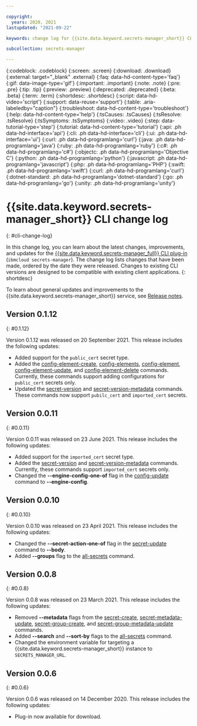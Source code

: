 ```yaml
---

copyright:
  years: 2020, 2021
lastupdated: "2021-09-22"

keywords: change log for {{site.data.keyword.secrets-manager_short}} CLI, CLI changelog, updates to {{site.data.keyword.secrets-manager_short}} CLI

subcollection: secrets-manager

---
```


{:codeblock: .codeblock}
{:screen: .screen}
{:download: .download}
{:external: target="_blank" .external}
{:faq: data-hd-content-type='faq'}
{:gif: data-image-type='gif'}
{:important: .important}
{:note: .note}
{:pre: .pre}
{:tip: .tip}
{:preview: .preview}
{:deprecated: .deprecated}
{:beta: .beta}
{:term: .term}
{:shortdesc: .shortdesc}
{:script: data-hd-video='script'}
{:support: data-reuse='support'}
{:table: .aria-labeledby="caption"}
{:troubleshoot: data-hd-content-type='troubleshoot'}
{:help: data-hd-content-type='help'}
{:tsCauses: .tsCauses}
{:tsResolve: .tsResolve}
{:tsSymptoms: .tsSymptoms}
{:video: .video}
{:step: data-tutorial-type='step'}
{:tutorial: data-hd-content-type='tutorial'}
{:api: .ph data-hd-interface='api'}
{:cli: .ph data-hd-interface='cli'}
{:ui: .ph data-hd-interface='ui'}
{:curl: .ph data-hd-programlang='curl'}
{:java: .ph data-hd-programlang='java'}
{:ruby: .ph data-hd-programlang='ruby'}
{:c#: .ph data-hd-programlang='c#'}
{:objectc: .ph data-hd-programlang='Objective C'}
{:python: .ph data-hd-programlang='python'}
{:javascript: .ph data-hd-programlang='javascript'}
{:php: .ph data-hd-programlang='PHP'}
{:swift: .ph data-hd-programlang='swift'}
{:curl: .ph data-hd-programlang='curl'}
{:dotnet-standard: .ph data-hd-programlang='dotnet-standard'}
{:go: .ph data-hd-programlang='go'}
{:unity: .ph data-hd-programlang='unity'}

# {{site.data.keyword.secrets-manager_short}} CLI change log
{: #cli-change-log}

In this change log, you can learn about the latest changes, improvements, and updates for the [{{site.data.keyword.secrets-manager_full}} CLI plug-in](/docs/secrets-manager?topic=secrets-manager-cli-plugin-secrets-manager-cli) (`ibmcloud secrets-manager`). The change log lists changes that have been made, ordered by the date they were released. Changes to existing CLI versions are designed to be compatible with existing client applications.
{: shortdesc}

To learn about general updates and improvements to the {{site.data.keyword.secrets-manager_short}} service, see [Release notes](/docs/secrets-manager?topic=secrets-manager-release-notes).





## Version 0.1.12
{: #0.1.12}

Version 0.1.12 was released on 20 September 2021. This release includes the following updates:

- Added support for the `public_cert` secret type.
- Added the [config-element-create](/docs/secrets-manager?topic=secrets-manager-cli-plugin-secrets-manager-cli#secrets-manager-cli-config-element-create-command), [config-elements](/docs/secrets-manager?topic=secrets-manager-cli-plugin-secrets-manager-cli#secrets-manager-cli-config-elements-command), [config-element](/docs/secrets-manager?topic=secrets-manager-cli-plugin-secrets-manager-cli#secrets-manager-cli-config-element-command), [config-element-update](/docs/secrets-manager?topic=secrets-manager-cli-plugin-secrets-manager-cli#secrets-manager-cli-config-element-update-command), and [config-element-delete](/docs/secrets-manager?topic=secrets-manager-cli-plugin-secrets-manager-cli#secrets-manager-cli-config-element-delete-command) commands. Currently, these commands support adding configurations for `public_cert` secrets only. 
- Updated the [secret-version](/docs/secrets-manager?topic=secrets-manager-cli-plugin-secrets-manager-cli#secrets-manager-cli-secret-version-command) and [secret-version-metadata](/docs/secrets-manager?topic=secrets-manager-cli-plugin-secrets-manager-cli#secrets-manager-cli-secret-version-metadata-command) commands. These commands now support `pubilc_cert` and `imported_cert` secrets.


## Version 0.0.11
{: #0.0.11}

Version 0.0.11 was released on 23 June 2021. This release includes the following updates:

- Added support for the `imported_cert` secret type.
- Added the [secret-version](/docs/secrets-manager?topic=secrets-manager-cli-plugin-secrets-manager-cli#secrets-manager-cli-secret-version-command) and [secret-version-metadata](/docs/secrets-manager?topic=secrets-manager-cli-plugin-secrets-manager-cli#secrets-manager-cli-secret-version-metadata-command) commands. Currently, these commands support `imported_cert` secrets only.
- Changed the **--engine-config-one-of** flag in the [config-update](/docs/secrets-manager?topic=secrets-manager-cli-plugin-secrets-manager-cli#secrets-manager-cli-config-update-command) command to **--engine-config**.


## Version 0.0.10
{: #0.0.10}

Version 0.0.10 was released on 23 April 2021. This release includes the following updates:

- Changed the **--secret-action-one-of** flag in the [secret-update](/docs/secrets-manager?topic=secrets-manager-cli-plugin-secrets-manager-cli#secrets-manager-cli-secret-update-command) command to **--body**.
- Added **--groups** flag to the [all-secrets](/docs/secrets-manager?topic=secrets-manager-cli-plugin-secrets-manager-cli#secrets-manager-cli-all-secrets-command) command.


## Version 0.0.8
{: #0.0.8}

Version 0.0.8 was released on 23 March 2021. This release includes the following updates:

- Removed **--metadata** flags from the [secret-create](/docs/secrets-manager?topic=secrets-manager-cli-plugin-secrets-manager-cli#secrets-manager-cli-secret-create-command), [secret-metadata-update](/docs/secrets-manager?topic=secrets-manager-cli-plugin-secrets-manager-cli#secrets-manager-cli-secret-metadata-update-command), [secret-group-create](/docs/secrets-manager?topic=secrets-manager-cli-plugin-secrets-manager-cli#secrets-manager-cli-secret-group-create-command), and [secret-group-metadata-update](/docs/secrets-manager?topic=secrets-manager-cli-plugin-secrets-manager-cli#secrets-manager-cli-secret-group-metadata-update-command) commands.
- Added **--search** and **--sort-by** flags to the [all-secrets](/docs/secrets-manager?topic=secrets-manager-cli-plugin-secrets-manager-cli#secrets-manager-cli-all-secrets-command) command.
- Changed the environment variable for targeting a {{site.data.keyword.secrets-manager_short}} instance to `SECRETS_MANAGER_URL`.

## Version 0.0.6
{: #0.0.6}

Version 0.0.6 was released on 14 December 2020. This release includes the following updates:

- Plug-in now available for download.



